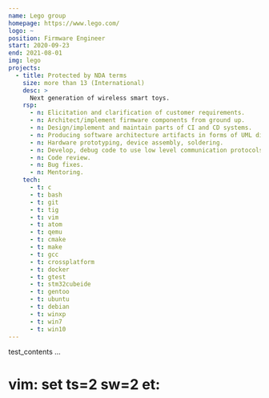 ```yaml
---
name: Lego group
homepage: https://www.lego.com/
logo: ~
position: Firmware Engineer
start: 2020-09-23
end: 2021-08-01
img: lego
projects:
  - title: Protected by NDA terms
    size: more than 13 (International)
    desc: >
      Next generation of wireless smart toys.
    rsp:
      - n: Elicitation and clarification of customer requirements.
      - n: Architect/implement firmware components from ground up.
      - n: Design/implement and maintain parts of CI and CD systems.
      - n: Producing software architecture artifacts in forms of UML diagram sets, documentation, etc.
      - n: Hardware prototyping, device assembly, soldering.
      - n: Develop, debug code to use low level communication protocols (such as SPI, UART).
      - n: Code review.
      - n: Bug fixes.
      - n: Mentoring.
    tech:
      - t: c
      - t: bash
      - t: git
      - t: tig
      - t: vim
      - t: atom
      - t: qemu
      - t: cmake
      - t: make
      - t: gcc
      - t: crossplatform
      - t: docker
      - t: gtest
      - t: stm32cubeide
      - t: gentoo
      - t: ubuntu
      - t: debian
      - t: winxp
      - t: win7
      - t: win10
---
```

test_contents
...
# vim: set ts=2 sw=2 et:
